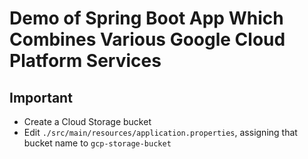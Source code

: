 # Demo of Spring Boot App Which Combines Various Google Cloud Platform Services

## Important
* Create a Cloud Storage bucket
* Edit `./src/main/resources/application.properties`, assigning that bucket name to `gcp-storage-bucket`


